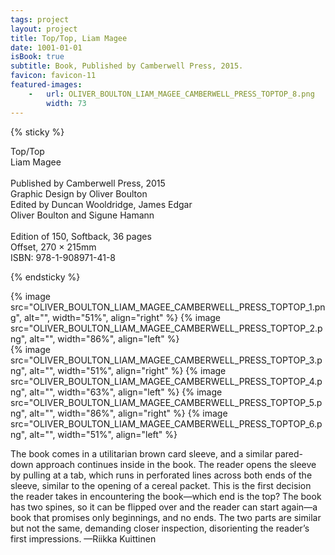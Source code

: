```yaml
---
tags: project
layout: project
title: Top/Top, Liam Magee
date: 1001-01-01
isBook: true
subtitle: Book, Published by Camberwell Press, 2015.
favicon: favicon-11
featured-images:
    -   url: OLIVER_BOULTON_LIAM_MAGEE_CAMBERWELL_PRESS_TOPTOP_8.png
        width: 73
---
```

  
{% sticky %}

Top/Top<br>
Liam Magee<br>
<br>
Published by Camberwell Press, 2015<br>
Graphic Design by Oliver Boulton<br>
Edited by Duncan Wooldridge, James Edgar<br>
Oliver Boulton and Sigune Hamann<br>
<br>
Edition of 150, Softback, 36 pages<br>
Offset, 270 × 215mm<br>
ISBN: 978-1-908971-41-8

{% endsticky %}

{% image src="OLIVER_BOULTON_LIAM_MAGEE_CAMBERWELL_PRESS_TOPTOP_1.png", alt="", width="51%", align="right" %}
{% image src="OLIVER_BOULTON_LIAM_MAGEE_CAMBERWELL_PRESS_TOPTOP_2.png", alt="", width="86%", align="left"  %}  
{% image src="OLIVER_BOULTON_LIAM_MAGEE_CAMBERWELL_PRESS_TOPTOP_3.png", alt="", width="51%", align="right" %}
{% image src="OLIVER_BOULTON_LIAM_MAGEE_CAMBERWELL_PRESS_TOPTOP_4.png", alt="", width="63%", align="left"  %}
{% image src="OLIVER_BOULTON_LIAM_MAGEE_CAMBERWELL_PRESS_TOPTOP_5.png", alt="", width="86%", align="right" %}
{% image src="OLIVER_BOULTON_LIAM_MAGEE_CAMBERWELL_PRESS_TOPTOP_6.png", alt="", width="51%", align="left" %}

The book comes in a utilitarian brown card sleeve, and a similar pared-down approach continues inside in the book. The reader opens the sleeve by pulling at a tab, which runs in perforated lines across both ends of the sleeve, similar to the opening of a cereal packet. This is the first decision the reader takes in encountering the book—which end is the top? The book has two spines, so it can be flipped over and the reader can start again—a book that promises only beginnings, and no ends. The two parts are similar but not the same, demanding closer inspection, disorienting the reader’s first impressions. —Riikka Kuittinen